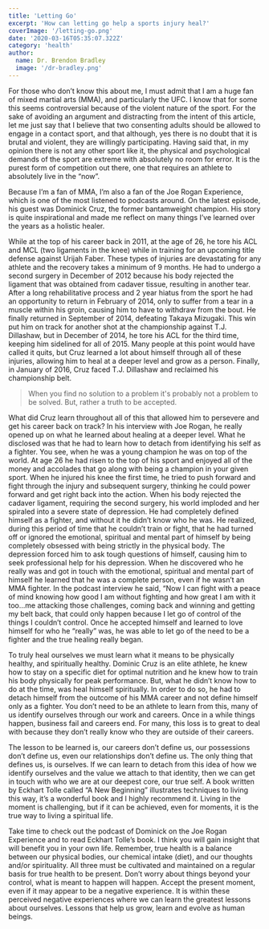 ```yaml
---
title: 'Letting Go'
excerpt: 'How can letting go help a sports injury heal?'
coverImage: '/letting-go.png'
date: '2020-03-16T05:35:07.322Z'
category: 'health'
author:
  name: Dr. Brendon Bradley
  image: '/dr-bradley.png'
---
```


For those who don’t know this about me, I must admit that I am a huge fan of mixed martial arts (MMA), and particularly the UFC. I know that for some this seems controversial because of the violent nature of the sport. For the sake of avoiding an argument and distracting from the intent of this article, let me just say that I believe that two consenting adults should be allowed to engage in a contact sport, and that although, yes there is no doubt that it is brutal and violent, they are willingly participating. Having said that, in my opinion there is not any other sport like it, the physical and psychological demands of the sport are extreme with absolutely no room for error. It is the purest form of competition out there, one that requires an athlete to absolutely live in the “now”.

Because I’m a fan of MMA, I’m also a fan of the Joe Rogan Experience,  which is one of the most listened to podcasts around. On the latest episode, his guest was Dominick Cruz, the former bantamweight champion. His story is quite inspirational and made me reflect on many things I’ve learned over the years as a holistic healer.

While at the top of his career back in 2011, at the age of 26, he tore his ACL  and MCL (two ligaments in the knee) while in training for an upcoming title defense against Urijah Faber. These types of injuries are devastating for any athlete and the recovery takes a minimum of 9 months. He had to undergo a second surgery in December of 2012 because his body rejected the ligament that was obtained from cadaver tissue, resulting in another tear. After a long rehabilitative process and 2 year hiatus from the sport he had an opportunity to return in February of 2014, only to suffer from a tear in a muscle within his groin, causing him to have to withdraw from the bout. He finally returned in September of 2014, defeating Takaya Mizugaki. This win put him on track for another shot at the championship against T.J. Dillashaw, but in December of 2014, he tore his ACL for the third time, keeping him sidelined for all of 2015. Many people at this point would have called it quits, but Cruz learned a lot about himself through all of these injuries, allowing him to heal at a deeper level and grow as a person. Finally, in January of 2016, Cruz faced T.J. Dillashaw and reclaimed his championship belt.

> When you find no solution to a problem it's probably not a problem to be solved. But, rather a truth to be accepted.

What did Cruz learn throughout all of this that allowed him to persevere and get his career back on track? In his interview with Joe Rogan, he really opened up on what he learned about healing at a deeper level. What he disclosed was that he had to learn how to detach from identifying his self as a fighter. You see, when he was a young champion he was on top of the world. At age 26 he had risen to the top of his sport and enjoyed all of the money and accolades that go along with being a champion in your given sport. When he injured his knee the first time, he tried to push forward and fight through the injury and subsequent surgery, thinking he could power forward and get right back into the action. When his body rejected the cadaver ligament, requiring the second surgery, his world imploded and her spiraled into a severe state of depression. He had completely defined himself as a fighter, and without it he didn’t know who he was. He realized, during this period of time that he couldn’t train or fight, that he had turned off or ignored the emotional, spiritual and mental part of himself by being completely obsessed with being strictly in the physical body. The depression forced him to ask tough questions of himself, causing him to seek professional help for his depression. When he discovered who he really was and got in touch with the emotional, spiritual and mental part of himself he learned that he was a complete person, even if he wasn’t an MMA fighter. In the podcast interview he said, “Now I can fight with a peace of mind knowing how good I am without fighting and how great I am with it too…me attacking those challenges, coming back and winning and getting my belt back, that could only happen because I let go of control of the things I couldn’t control. Once he accepted himself and learned to love himself for who he “really” was, he was able to let go of the need to be a fighter and the true healing really began.

To truly heal ourselves we must learn what it means to be physically healthy, and spiritually healthy. Dominic Cruz is an elite athlete, he knew how to stay on a specific diet for optimal nutrition and he knew how to train his body physically for peak performance. But, what he didn’t know how to do at the time, was heal himself spiritually. In order to do so, he had to detach himself from the outcome of his MMA career and not define himself only as a fighter. You don’t need to be an athlete to learn from this, many of us identify ourselves through our work and careers. Once in a while things happen, business fail and careers end. For many, this loss is to great to deal with because they don’t really know who they are outside of their careers.

The lesson to be learned is, our careers don’t define us, our possessions don’t define us, even our relationships don’t define us. The only thing that defines us, is ourselves.  If we can learn to detach from this idea of how we identify ourselves and the value we attach to that identity, then we can get in touch with who we are at our deepest core, our true self. A book written by Eckhart Tolle called “A New Beginning” illustrates techniques to living this way, it’s a wonderful book and I highly recommend it. Living in the moment is challenging, but if it can be achieved, even for moments, it is the true way to living a spiritual life.

Take time to check out the podcast of Dominick on the Joe Rogan Experience and to read Eckhart Tolle’s book. I think you will gain insight that will benefit you in your own life. Remember, true health is a balance between our physical bodies, our chemical intake (diet), and our thoughts and/or spirituality. All three must be cultivated and maintained on a regular basis for true health to be present. Don’t worry about things beyond your control, what is meant to happen will happen. Accept the present moment, even if it may appear to be a negative experience. It is within these perceived negative experiences where we can learn the greatest lessons about ourselves. Lessons that help us grow, learn and evolve as human beings.
